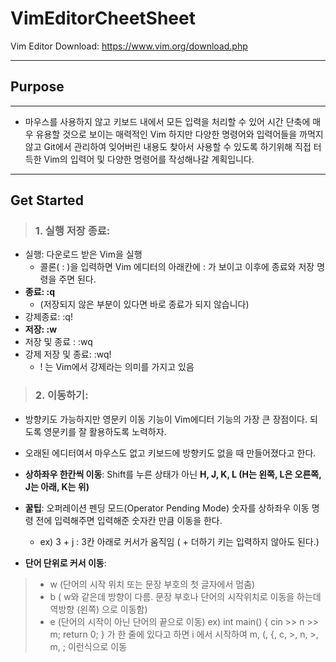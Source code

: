 VimEditorCheetSheet
=========
Vim Editor Download: https://www.vim.org/download.php
***
## Purpose
---------

- 마우스를 사용하지 않고 키보드 내에서 모든 입력을 처리할 수 있어 시간 단축에 매우 유용할 것으로 보이는 매력적인 Vim
하지만 다양한 명령어와 입력어들을 까먹지 않고 Git에서 관리하여 잊어버린 내용도 찾아서 사용할 수 있도록 하기위해
직접 터득한 Vim의 입력어 및 다양한 명령어를  작성해나갈 계획입니다.

---------
## Get Started
> ### 1. 실행 저장 종료: 
 - 실행: 다운로드 받은 Vim을 실행
      + 콜론( : )을 입력하면 Vim 에디터의 아래칸에 : 가 보이고 이후에 종료와 저장 명령을 주면 된다.
 - **종료: :q**
      + (저장되지 않은 부분이 있다면 바로 종료가 되지 않습니다)
 - 강제종료: :q!
 - **저장: :w**
 - 저장 및 종료 : :wq
 - 강제 저장 및 종료: :wq!
      + ! 는 Vim에서 강제라는 의미를 가지고 있음

> ### 2. 이동하기:
 - 방향키도 가능하지만 영문키 이동 기능이 Vim에디터 기능의 가장 큰 장점이다. 되도록 영문키를 잘 활용하도록 노력하자.
 - 오래된 에디터여서 마우스도 없고 키보드에 방향키도 없을 때 만들어졌다고 한다.
  
 - __상하좌우 한칸씩 이동__: Shift를 누른 상태가 아닌 __H, J, K, L (H는 왼쪽, L은 오른쪽, J는 아래, K는 위)__
 - **꿀팁**: 오퍼레이션 펜딩 모드(Operator Pending Mode) 숫자를 상하좌우 이동 명령 전에 입력해주면 입력해준 숫자칸 만큼 이동을 한다.
     +  ex) 3 + j : 3칸 아래로 커서가 움직임 ( + 더하기 키는 입력하지 않아도 된다.)
- __단어 단위로 커서 이동__:
> - w (단어의 시작 위치 또는 문장 부호의 첫 글자에서 멈춤)
> - b ( w와 같은데 방향이 다름. 문장 부호나 단어의 시작위치로 이동을 하는데 역방향 (왼쪽) 으로 이동함)
> - e (단어의 시작이 아닌 단어의 끝으로 이동)
>  ex) int main() { cin >> n >> m; return 0; } 가 한 줄에 있다고 하면 i 에서 시작하여 m, (, {, c, >, n, >, m, ; 이런식으로 이동

      
